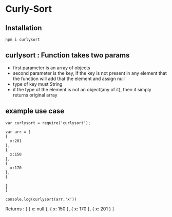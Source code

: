 # Curly-Sort

## Installation
```
npm i curlysort
```

## curlysort : Function takes two params
- first parameter is an array of objects
- second parameter is the key, if the key is not present in any element that the function will add that the element and assign null 
- type of key must String
- if the type of the element is not an object(any of it), then it simply returns original array

## example use case
```
var curlysort = require('curlysort');

var arr = [
{
  x:201
},
{
  x:150
},
{
  x:170
},
{

}
]

console.log(curlysort(arr,'x'))
```
Returns : [ { x: null }, { x: 150 }, { x: 170 }, { x: 201 } ]
